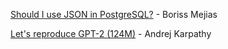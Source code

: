 [Should I use JSON in PostgreSQL?](https://www.youtube.com/watch?v=ALxu-QioZpE) - Boriss Mejias

[Let's reproduce GPT-2 (124M)](https://www.youtube.com/watch?v=l8pRSuU81PU) - Andrej Karpathy
